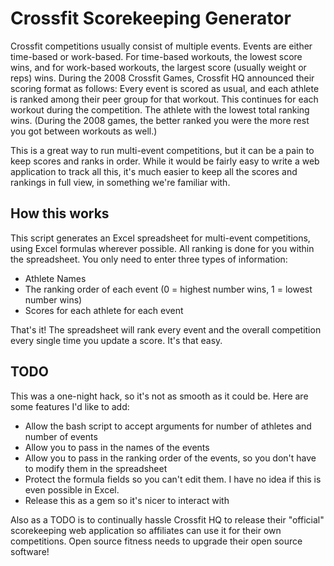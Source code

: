 Crossfit Scorekeeping Generator
===============================

Crossfit competitions usually consist of multiple events.  Events are either time-based or work-based.  For time-based workouts, the lowest score wins, and for work-based workouts, the largest score (usually weight or reps) wins.  During the 2008 Crossfit Games, Crossfit HQ announced their scoring format as follows:  Every event is scored as usual, and each athlete is ranked among their peer group for that workout. This continues for each workout during the competition.  The athlete with the lowest total ranking wins.  (During the 2008 games, the better ranked you were the more rest you got between workouts as well.)

This is a great way to run multi-event competitions, but it can be a pain to keep scores and ranks in order.  While it would be fairly easy to write a web application to track all this, it's much easier to keep all the scores and rankings in full view, in something we're familiar with.

How this works
--------------

This script generates an Excel spreadsheet for multi-event competitions, using Excel formulas wherever possible.  All ranking is done for you within the spreadsheet.  You only need to enter three types of information:

 * Athlete Names
 * The ranking order of each event (0 = highest number wins, 1 = lowest number wins)
 * Scores for each athlete for each event

That's it!  The spreadsheet will rank every event and the overall competition every single time you update a score.  It's that easy.

TODO
----

This was a one-night hack, so it's not as smooth as it could be.  Here are some features I'd like to add:

 * Allow the bash script to accept arguments for number of athletes and number of events
 * Allow you to pass in the names of the events
 * Allow you to pass in the ranking order of the events, so you don't have to modify them in the spreadsheet
 * Protect the formula fields so you can't edit them.  I have no idea if this is even possible in Excel.
 * Release this as a gem so it's nicer to interact with

Also as a TODO is to continually hassle Crossfit HQ to release their "official" scorekeeping web application so affiliates can use it for their own competitions.  Open source fitness needs to upgrade their open source software!
 